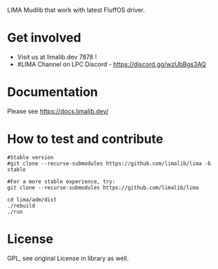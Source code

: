 LIMA Mudlib that work with latest FluffOS driver.

# Get involved
- Visit us at limalib.dev 7878 !
- #LIMA Channel on LPC Discord - https://discord.gg/wzUbBgs3AQ

# Documentation
Please see https://docs.limalib.dev/

# How to test and contribute
```
#Stable version
#git clone --recurse-submodules https://github.com/limalib/lima -b stable

#For a more stable experience, try:
git clone --recurse-submodules https://github.com/limalib/lima

cd lima/adm/dist
./rebuild
./run
```

# License
GPL, see original License in library as well.
